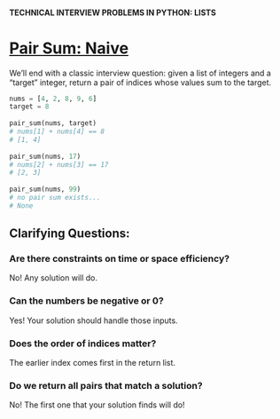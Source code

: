 #### TECHNICAL INTERVIEW PROBLEMS IN PYTHON: LISTS

# [Pair Sum: Naive](https://www.codecademy.com/courses/technical-interview-practice-python/lessons/tip-python-lists/exercises/tip-python-lists-pair-naive)

We’ll end with a classic interview question: 
given a list of integers and a “target” integer, return a pair of indices whose values sum to the target.
```python
nums = [4, 2, 8, 9, 6]
target = 8
 
pair_sum(nums, target)
# nums[1] + nums[4] == 8
# [1, 4]
 
pair_sum(nums, 17)
# nums[2] + nums[3] == 17
# [2, 3]
 
pair_sum(nums, 99)
# no pair sum exists...
# None
```

## Clarifying Questions:

### Are there constraints on time or space efficiency?

No! Any solution will do.

### Can the numbers be negative or 0?

Yes! Your solution should handle those inputs.

### Does the order of indices matter?

The earlier index comes first in the return list.

### Do we return all pairs that match a solution?

No! The first one that your solution finds will do!
